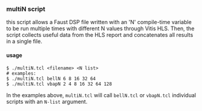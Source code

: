### multiN script

this script allows a Faust DSP file written with an 'N' compile-time variable to be run multiple times with different N values through Vitis HLS. Then, the script collects useful data from the HLS report and concatenates all results in a single file. 

#### usage

```shell
$ ./multiN.tcl <filename> <N list>
# examples:
$ ./multiN.tcl bellN 6 8 16 32 64
$ ./multiN.tcl vbapN 2 4 8 16 32 64 128
```

In the examples above, `multiN.tcl` will call `bellN.tcl` or `vbapN.tcl` individual scripts with an `N-list` argument.